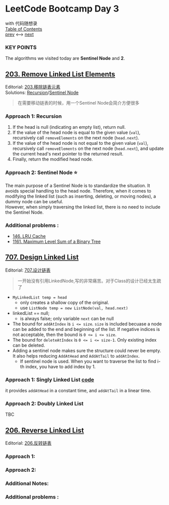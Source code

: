 # LeetCode Bootcamp Day 3  
 with 代码随想录  
  [Table of Contents](./README.md)  
  [prev](./Day2.md) <--> [next](./Day4.md)

<!-- ### 对自己的话   -->
 >

### KEY POINTS

The  algorithms we visited today are **Sentinel Node** and **2**.


## [203. Remove Linked List Elements](https://leetcode.com/problems/remove-linked-list-elements/)  
Editorial: [203.移除链表元素](https://programmercarl.com/0203.%E7%A7%BB%E9%99%A4%E9%93%BE%E8%A1%A8%E5%85%83%E7%B4%A0.html#%E5%85%B6%E4%BB%96%E8%AF%AD%E8%A8%80%E7%89%88%E6%9C%AC)  
Solutions: [Recursion](./203_1.java)/[Sentinel Node](./203_2.java)

> 在需要移动链表的时候，用一个Sentinel Node会简介方便很多


### Approach 1: Recursion
1. If the head is null (indicating an empty list), return null.
2. If the value of the head node is equal to the given value (`val`), recursively call `removeElements` on the next node (`head.next`).
3. If the value of the head node is not equal to the given value (`val`), recursively call `removeElements` on the next node (`head.next`), and update the current head's next pointer to the returned result.
4. Finally, return the modified head node.

### Approach 2: Sentinel Node :star:
The main purpose of a Sentinel Node is to standardize the situation. It avoids special handling to the head node. Therefore, when it comes to modifying the linked list (such as inserting, deleting, or moving nodes), a dummy node can be useful.  
However, when simply traversing the linked list, there is no need to include the Sentinel Node.

<!-- ### Additional Notes: -->


### Additional problems :   
- [146. LRU Cache](https://leetcode.com/problems/lru-cache/description/)
- [1161. Maximum Level Sum of a Binary Tree](https://leetcode.com/problems/maximum-level-sum-of-a-binary-tree)

## [707. Design Linked List](https://leetcode.com/problems/design-linked-list/)  
Editorial: [707.设计链表](https://programmercarl.com/0707.%E8%AE%BE%E8%AE%A1%E9%93%BE%E8%A1%A8.html#%E4%BB%A3%E7%A0%81)

> 一开始没有引用LinkedNode,写的非常痛苦。对于Class的设计已经太生疏了

- `MyLinkedList temp = head` 
  - only creates a shallow copy of the original. 
  - use `ListNode temp = new ListNode(val, head.next)`
- linkedList == null;
  - is always false; only variable `next` can be null
- The bound for `addAtIndex` is `i <= size`. `size` is included becuase a node can be added to the end and beginning of the list. If negative indices is not acceptable, then the bound is `0 <= i <= size`. 
- The bound for `deleteAtIndex` is `0 <= i <= size-1`. Only existing index can be deleted.
- Adding a sentinel node makes sure the structure could never be empty. It also helps reducing `AddAtHead` and `AddAtTail` to `addAtIndex`. 
  - If sentinel node is used. When you want to traverse the list to find i-th index, you have to add index by 1.



### Approach 1: Singly Linked List [code](./707_1.java)
it provides `addAtHead` in a constant time, and `addAtTail` in a linear time.

### Approach 2: Doubly Linked List
TBC


## [206. Reverse Linked List](https://leetcode.com/problems/reverse-linked-list/)  
Editorial: [206.反转链表](https://programmercarl.com/0206.%E7%BF%BB%E8%BD%AC%E9%93%BE%E8%A1%A8.html#%E5%8F%8C%E6%8C%87%E9%92%88%E6%B3%95)

> 


### Approach 1: 


### Approach 2: 


### Additional Notes:


### Additional problems :   


